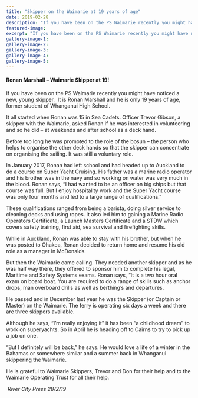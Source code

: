 ```yaml
---
title: "Skipper on the Waimarie at 19 years of age"
date: 2019-02-28
description: "If you have been on the PS Waimarie recently you might have noticed a new, young skipper. It is Ronan Marshall, age 19!"
featured-image: 
excerpt: "If you have been on the PS Waimarie recently you might have noticed a new, young skipper. It is Ronan Marshall, age 19!"
gallery-image-1: 
gallery-image-2: 
gallery-image-3: 
gallery-image-4: 
gallery-image-5: 
---
```


<h4>Ronan Marshall &ndash; Waimarie Skipper at 19!</h4>
<p>If you have been on the PS Waimarie recently you might have noticed a new, young skipper.&nbsp; It is Ronan Marshall and he is only 19 years of age, former student of Whanganui High School.</p>
<p>It all started when Ronan was 15 in Sea Cadets. Officer Trevor Gibson, a skipper with the Waimarie, asked Ronan if he was interested in volunteering and so he did &ndash; at weekends and after school as a deck hand.</p>
<p>Before too long he was promoted to the role of the bosun &ndash; the person who helps to org<span class="text_exposed_show">anise the other deck hands so that the skipper can concentrate on organising the sailing. It was still a voluntary role.<br /></span></p>
<p><span class="text_exposed_show">In January 2017, Ronan had left school and had headed up to Auckland to do a course on Super Yacht Cruising. His father was a marine radio operator and his brother was in the navy and so working on water was very much in the blood. Ronan says, &ldquo;I had wanted to be an officer on big ships but that course was full. But I enjoy hospitality work and the Super Yacht course was only four months and led to a large range of qualifications.&rdquo;<br /></span></p>
<p><span class="text_exposed_show">These qualifications ranged from being a barista, doing silver service to cleaning decks and using ropes. It also led him to gaining a Marine Radio Operators Certificate, a Launch Masters Certificate and a STDW which covers safety training, first aid, sea survival and firefighting skills.<br /></span></p>
<p><span class="text_exposed_show">While in Auckland, Ronan was able to stay with his brother, but when he was posted to Ohakea, Ronan decided to return home and resume his old role as a manager in McDonalds.<br /></span></p>
<p><span class="text_exposed_show">But then the Waimarie came calling. They needed another skipper and as he was half way there, they offered to sponsor him to complete his legal, Maritime and Safety Systems exams. Ronan says, &ldquo;It is a two hour oral exam on board boat. You are required to do a range of skills such as anchor drops, man overboard drills as well as berthing&rsquo;s and departures.<br /></span></p>
<p><span class="text_exposed_show">He passed and in December last year he was the Skipper (or Captain or Master) on the Waimarie. The ferry is operating six days a week and there are three skippers available.<br /></span></p>
<p><span class="text_exposed_show">Although he says, &ldquo;I&rsquo;m really enjoying it&rdquo; it has been &ldquo;a childhood dream&rdquo; to work on superyachts. So in April he is heading off to Cairns to try to pick up a job on one.<br /></span></p>
<p><span class="text_exposed_show">&ldquo;But I definitely will be back,&rdquo; he says. He would love a life of a winter in the Bahamas or somewhere similar and a summer back in Whanganui skippering the Waimarie.<br /></span></p>
<p><span class="text_exposed_show">He is grateful to Waimarie Skippers, Trevor and Don for their help and to the Waimarie Operating Trust for all their help.</span></p>
<p><em><span class="text_exposed_show">&nbsp;River City Press 28/2/19</span></em></p>

